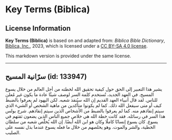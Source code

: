 # Key Terms (Biblica)

## License Information

**Key Terms (Biblica)** is based on and adapted from: _Biblica Bible Dictionary_, [Biblica, Inc.](https://www.biblica.com/), 2023, which is licensed under a [CC BY-SA 4.0 license](https://creativecommons.org/licenses/by-sa/4.0/legalcode.en).

This markdown version is provided under the same license.



--------------------------------

## سرّانية المسيح (id: 133947)

يشير هذا التعبير إلى الحق حول كيفية تحقيق الله لخطته من أجل العالم من خلال يسوع المسيح. في العهد الجديد، تُستخدم كلمة السر لوصف شيئًا عادة ما يكون غير مُعلن للناس. لقد قال أنبياء العهد القديم إن الله سيُنقذ شعبه. لكن اليهود لم يعرفوا بالضبط كيف أو متى سيفعل الله ذلك. كما لم يكونوا متأكدين من ماهية الشخص أو الشيء الذي سيتم إنقاذهم منه. كما لم يعرفوا بالضبط من الأشخاص الذين سيتم إنقاذهم. شرح بولس هذا السر في رسائله. فقد كانت خطة الله هي خلاص جميع الناس الذين يضعون ثقتهم في يسوع. كان يسوع إنسانًا كاملًا وكان هو ابن الله أيضًا. إن الله يُخلّص شعبه من سلطان الخطية، والشر والموت. وهو يخلصهم من خلال ما فعله يسوع عندما بذل نفسه على الصليب.


